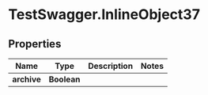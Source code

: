 # TestSwagger.InlineObject37

## Properties

Name | Type | Description | Notes
------------ | ------------- | ------------- | -------------
**archive** | **Boolean** |  | 


